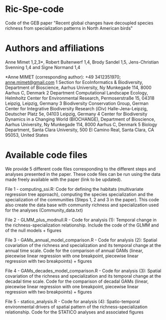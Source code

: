 # Ric-Spe-code
Code of the GEB paper "Recent global changes have decoupled species richness from specialization patterns in North American birds"

# Authors and affiliations
Anne Mimet 1,2,3*, Robert Buitenwerf 1,4, Brody Sandel 1,5, Jens-Christian Svenning 1,4 and Signe Normand 1,4

*Anne MIMET (corresponding author): +49 3412351970; anne.mimet@gmail.com
1 Section for EcoInformatics & Biodiversity, Department of Bioscience, Aarhus University, Ny Munkegade 114, 8000 Aarhus C, Denmark
2 Department Computational Landscape Ecology, Helmholtz Center for Environmental Research, Permoserstraße 15, 04318 Leipzig, Leipzig, Germany
3 Biodiversity Conservation Group, German Center for Integrative Biodiversity Research (iDiv) Halle-Jena-Leipzig, Deutscher Platz 5e, 04103 Leipzig, Germany 
4 Center for Biodiversity Dynamics in a Changing World (BIOCHANGE), Department of Bioscience, Aarhus University, Ny Munkegade 114, 8000 Aarhus C, Denmark
5 Biology Department, Santa Clara University, 500 El Camino Real, Santa Clara, CA 95053, United States

# Available code files
We provide 5 different code files corresponding to the different steps and analyses presented in the paper. These code files can be run using the data made freely available with the paper (link to be updated).

File 1 - computing_ssi.R: Code for defining the habitats (multivariate regression tree approach), computing the species specialization and the specialization of the communities (Steps 1, 2 and 3 in the paper). This code also create the data base with community richness and specialization used for the analyses (Community_data.txt)

File 2 - GLMM_plus_modnull.R - Code for analysis (1): Temporal change in the richness-specialization relationship. Include the code of the GLMM and of the null models + figures

File 3 - GAMs_annual_model_comparison.R - Code for analysis (2): Spatial covariation of the richness and specialization and its temporal change at the annual time scale. Code for the comparison of annual GAMs (linear, piecewise linear regression with one breakpoint, piecewise linear regression with two breakpoints) + figures

File 4 - GAMs_decades_model_comparison.R - Code for analysis (3): Spatial covariation of the richness and specialization and its temporal change at the decadal time scale. Code for the comparison of decadal GAMs (linear, piecewise linear regression with one breakpoint, piecewise linear regression with two breakpoints) + figures 

File 5 - statico_analysis.R - Code for analysis (4): Spatio-temporal environmental drivers of spatial pattern of the richness-specialization relationship. Code for the STATICO analyses and associated figures
